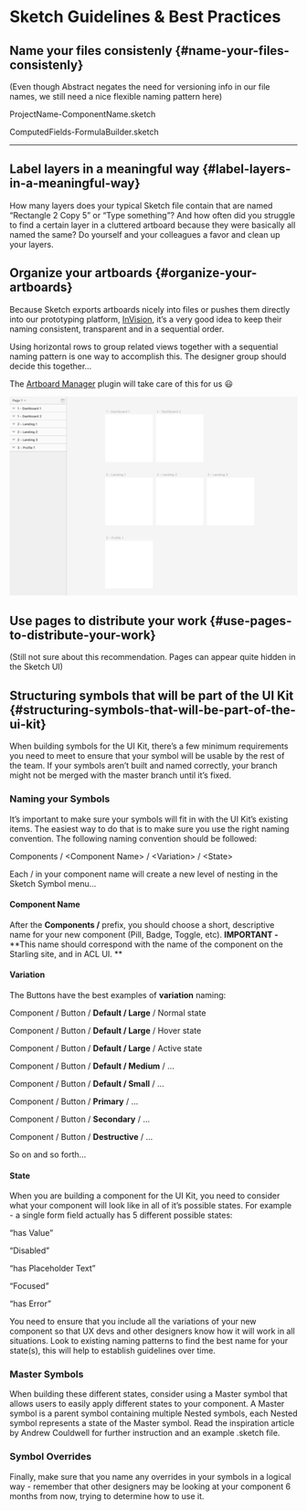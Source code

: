 # Sketch Guidelines & Best Practices

## Name your files consistenly {#name-your-files-consistenly}

\(Even though Abstract negates the need for versioning info in our file names, we still need a nice flexible naming pattern here\)

ProjectName-ComponentName.sketch

ComputedFields-FormulaBuilder.sketch

---

## Label layers in a meaningful way {#label-layers-in-a-meaningful-way}

How many layers does your typical Sketch file contain that are named “Rectangle 2 Copy 5” or “Type something”? And how often did you struggle to find a certain layer in a cluttered artboard because they were basically all named the same? Do yourself and your colleagues a favor and clean up your layers.

## Organize your artboards {#organize-your-artboards}

Because Sketch exports artboards nicely into files or pushes them directly into our prototyping platform, [InVision](https://acl.invisionapp.com), it’s a very good idea to keep their naming consistent, transparent and in a sequential order.

Using horizontal rows to group related views together with a sequential naming pattern is one way to accomplish this. The designer group should decide this together…

The [Artboard Manager](#) plugin will take care of this for us 😃

![](/assets/artboard-organization.png)

## Use pages to distribute your work {#use-pages-to-distribute-your-work}

\(Still not sure about this recommendation. Pages can appear quite hidden in the Sketch UI\)

## Structuring symbols that will be part of the UI Kit {#structuring-symbols-that-will-be-part-of-the-ui-kit}

When building symbols for the UI Kit, there’s a few minimum requirements you need to meet to ensure that your symbol will be usable by the rest of the team. If your symbols aren’t built and named correctly, your branch might not be merged with the master branch until it’s fixed.

### **Naming your Symbols**

It’s important to make sure your symbols will fit in with the UI Kit’s existing items. The easiest way to do that is to make sure you use the right naming convention. The following naming convention should be followed:

Components / &lt;Component Name&gt; / &lt;Variation&gt; / &lt;State&gt;

Each /  in your component name will create a new level of nesting in the Sketch Symbol menu…

#### **Component Name**

After the **Components /** prefix, you should choose a short, descriptive name for your new component \(Pill, Badge, Toggle, etc\). **IMPORTANT -** **This name should correspond with the name of the component on the Starling site, and in ACL UI. **

#### **Variation**

The Buttons have the best examples of **variation** naming:

Component / Button / **Default / Large** / Normal state

Component / Button / **Default / Large** / Hover state

Component / Button / **Default / Large** / Active state

Component / Button / **Default / Medium** / …

Component / Button / **Default / Small** / …

Component / Button / **Primary** / …

Component / Button / **Secondary** / …

Component / Button / **Destructive** / …

So on and so forth…

#### **State**

When you are building a component for the UI Kit, you need to consider what your component will look like in all of it’s possible states. For example - a single form field actually has 5 different possible states:

“has Value”

“Disabled”

“has Placeholder Text”

“Focused”

“has Error”

You need to ensure that you include all the variations of your new component so that UX devs and other designers know how it will work in all situations. Look to existing naming patterns to find the best name for your state\(s\), this will help to establish guidelines over time.

### **Master Symbols**

When building these different states, consider using a Master symbol that allows users to easily apply different states to your component. A Master symbol is a parent symbol containing multiple Nested symbols, each Nested symbol represents a state of the Master symbol. Read the inspiration article by Andrew Couldwell for further instruction and an example .sketch file.

### **Symbol Overrides**

Finally, make sure that you name any overrides in your symbols in a logical way - remember that other designers may be looking at your component 6 months from now, trying to determine how to use it.

